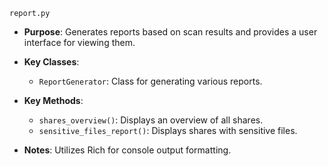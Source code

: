 `report.py`

- **Purpose**: Generates reports based on scan results and provides a user interface for viewing them.

- **Key Classes**:
  - `ReportGenerator`: Class for generating various reports.

- **Key Methods**:
  - `shares_overview()`: Displays an overview of all shares.
  - `sensitive_files_report()`: Displays shares with sensitive files.

- **Notes**: Utilizes Rich for console output formatting.